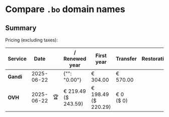 # Compare `.bo` domain names

## Summary

Pricing (excluding taxes):

| Service | Date |  | / Renewed year | First year | Transfer | Restoration |
|--|--|--|--|--|--|--|
| **Gandi** | 2025-06-22 |  | {"": "0.00"} | € 304.00 | € 570.00 |  |
| **OVH** | 2025-06-22 | 🏆 | € 219.49<br>($ 243.59) | € 198.49<br>($ 220.29) | € 0<br>($ 0) |  |
